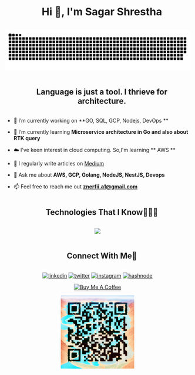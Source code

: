 
<!--horizontal divider(gradiant)-->

<!--h1 without bottom border-->
<div id="user-content-toc">
  <ul align="center">
    <summary><h1 style="display: inline-block">Hi 👋, I'm Sagar Shrestha</h1></summary>
  </ul>
</div>


<!--- snake -->
<div align="center">
  <img  src="https://github.com/1999AZZAR/1999AZZAR/blob/main/resources/img/grid-snake.svg"
       alt="snake" /></a>
</div>


<!--h2 without bottom border-->
<div id="user-content-toc">
  <ul align="center">
    <summary><h2 style="display: inline-block">Language is just a tool. I thrieve for architecture.</h2></summary>
  </ul>
</div>


<!--Intro start-->
- 🔭 I’m currently working on **GO, SQL, GCP, Nodejs, DevOps **

- 🌱 I’m currently learning **Microservice architecture in Go and also about RTK query**

- ☁️ I've keen interest in cloud computing. So,I'm learning ** AWS **

- 📝 I regularly write articles on <a href="https://sgstlife.medium.com/" target="blank">Medium</a>

- 💬 Ask me about **AWS, GCP, Golang, NodeJS, NestJS, Devops**

- 📫 Feel free to reach me out **znerfii.a1@gmail.com**

<!--Intro end-->


<!--h1 without bottom border-->
<div id="user-content-toc">
  <ul align="center">
    <summary><h2 style="display: inline-block">Technologies That I Know👨🏻‍💻</h2></summary>
  </ul>
</div>
<!--tech stack icons-->
<p align="center">
  <a href="https://skillicons.dev">
    <img src="https://skillicons.dev/icons?i=golang,mysql,gcp,docker,aws,git,bootstrap,tailwind,nodejs,nestjs,react,vue,firebase,github,js,linux,mongodb,postgres,postman,py,redux,typescript,vercel,vscode,latex,redis,regex,tensorflow,arduino,fastapi,flask,raspberrypi&perline=14" />
  </a>
</p>


<!-- Connect with me -->
<!--h2 without bottom border-->
<div id="user-content-toc">
  <ul align="center">
    <summary><h2 style="display: inline-block">Connect With Me🤝</h2></summary>
  </ul>
</div>

<!--icons and links-->
<p align="center">
<a href="https://www.linkedin.com/in/znerfii/" target="blank"><img align="center" src="https://user-images.githubusercontent.com/88904952/234979284-68c11d7f-1acc-4f0c-ac78-044e1037d7b0.png" alt="linkedin" height="50" width="50" /></a>
<a href="https://twitter.com/znerfii" target="blank"><img align="center" src="https://user-images.githubusercontent.com/88904952/234980676-61bfb021-ecc8-48f7-88e6-34c1b06c4a58.png" alt="twitter" height="50" width="50" /></a> 
<a href="https://www.instagram.com/sgstlife/" target="blank"><img align="center" src="https://user-images.githubusercontent.com/88904952/234981169-2dd1e58f-4b7e-468c-8213-034ba62156c3.png" alt="instagram" height="50" width="50" /></a>
<a href="https://sagarshrestha1999.com.np" target="blank"><img align="center" src="https://user-images.githubusercontent.com/88904952/234982196-562aea17-5532-4550-8c08-1c7cb994a541.png" alt="hashnode" height="50" width="50" /></a>

</p>


<!--horizontal divider(gradiant)-->
<p align="center">
<a href="https://www.buymeacoffee.com/sgstlife" target="_blank"><img src="https://www.buymeacoffee.com/assets/img/custom_images/orange_img.png" alt="Buy Me A Coffee" style="height: 41px !important;width: 174px !important;box-shadow: 0px 3px 2px 0px rgba(190, 190, 190, 0.5) !important;-webkit-box-shadow: 0px 3px 2px 0px rgba(190, 190, 190, 0.5) !important;" ></a>
</p>
<p align="center">
<a href="http://sagarshrestha1999.com.np" target="_blank"><img src="https://raw.githubusercontent.com/Znerf/znerf/188dcd6247170f87cd4b7ff7141e5d5985f4ae9b/images/qr.png" alt="My website Scan Now" style="height: 200px" ></a>
</p>
